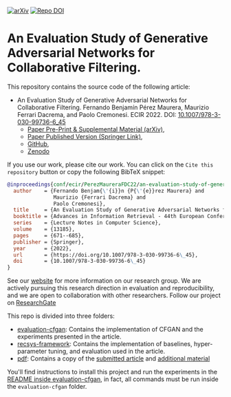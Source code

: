 [![arXiv](https://img.shields.io/badge/arXiv-2201.01815-b31b1b.svg)](https://arxiv.org/abs/2201.01815)
[![Repo DOI](https://zenodo.org/badge/419178547.svg)](https://zenodo.org/badge/latestdoi/419178547)

# An Evaluation Study of Generative Adversarial Networks for Collaborative Filtering.
This repository contains the source code of the following article: 
- An Evaluation Study of Generative Adversarial Networks for Collaborative Filtering. 
  Fernando Benjamín Pérez Maurera, Maurizio Ferrari Dacrema, and Paolo Cremonesi. ECIR 2022. DOI: [10.1007/978-3-030-99736-6_45](https://doi.org/10.1007/978-3-030-99736-6_45)
  - [Paper Pre-Print & Supplemental Material (arXiv)](https://arxiv.org/abs/2201.01815), 
  - [Paper Published Version (Springer Link)](https://link.springer.com/chapter/10.1007/978-3-030-99736-6_45), 
  - [GitHub](https://github.com/recsyspolimi/ecir-2022-an-evaluation-of-GAN-for-CF), 
  - [Zenodo](https://zenodo.org/badge/latestdoi/419178547)

If you use our work, please cite our work. You can click on the `Cite this repository` button or copy the following BibTeX snippet:
```bibtex
@inproceedings{conf/ecir/PerezMaureraFDC22/an-evaluation-study-of-generative-adversarial-networks-for-collaborative-filtering,
  author    = {Fernando Benjam{\'{i}}n {P{\'{e}}rez Maurera} and
               Maurizio {Ferrari Dacrema} and
               Paolo Cremonesi},
  title     = {An Evaluation Study of Generative Adversarial Networks for Collaborative Filtering},
  booktitle = {Advances in Information Retrieval - 44th European Conference on {IR} Research, {ECIR} 2022, Stavanger, Norway, April 10-14, 2022, Proceedings, Part {I}},
  series    = {Lecture Notes in Computer Science},
  volume    = {13185},
  pages     = {671--685},
  publisher = {Springer},
  year      = {2022},
  url       = {https://doi.org/10.1007/978-3-030-99736-6\_45},
  doi       = {10.1007/978-3-030-99736-6\_45}
}
```

See our [website](http://recsys.deib.polimi.it/) for more information on our research group. We are actively pursuing
this research direction in evaluation and reproducibility, and we are open to collaboration with other researchers. Follow
our project on [ResearchGate](https://www.researchgate.net/project/Recommender-systems-reproducibility-and-evaluation)

This repo is divided into three folders:
- [evaluation-cfgan](evaluation-cfgan/README.md): Contains the implementation of CFGAN and the experiments presented in 
  the article.
- [recsys-framework](recsys-framework/README.md): Contains the implementation of baselines, hyper-parameter 
  tuning, and evaluation used in the article.
- [pdf](pdf): Contains a copy of the [submitted article](pdf/article.pdf) and 
  [additional material](pdf/additional-material.pdf)

You'll find instructions to install this project and run the experiments in the  
[README inside evaluation-cfgan](evaluation-cfgan/README.md), in fact, all commands must be run inside 
the `evaluation-cfgan` folder.
